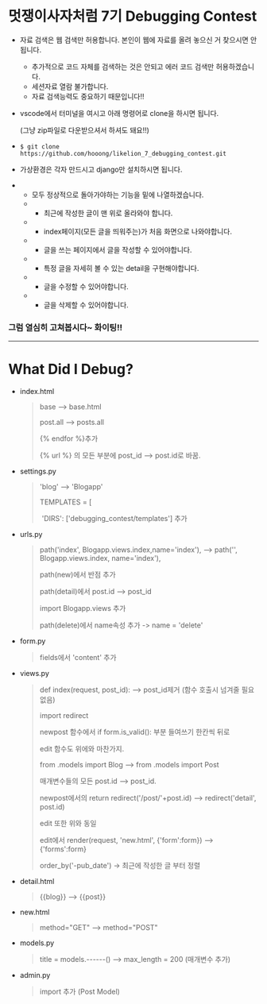 # 멋쟁이사자처럼 7기 Debugging Contest

- 자료 검색은 웹 검색만 허용합니다. 본인이 웹에 자료를 올려 놓으신 거 찾으시면 안됩니다.
    - 추가적으로 코드 자체를 검색하는 것은 안되고 에러 코드 검색만 허용하겠습니다.
    - 세션자료 열람 불가합니다.
    - 자료 검색능력도 중요하기 때문입니다!!

- vscode에서 터미널을 여시고 아래 명령어로 clone을 하시면 됩니다.

  (그냥 zip파일로 다운받으셔서 하셔도 돼요!!)

- `$ git clone https://github.com/hooong/likelion_7_debugging_contest.git`

- 가상환경은 각자 만드시고 django만 설치하시면 됩니다.

- * 모두 정상적으로 돌아가야하는 기능을 밑에 나열하겠습니다.
  - * 최근에 작성한 글이 맨 위로 올라와야 합니다.
  - * index페이지(모든 글을 띄워주는)가 처음 화면으로 나와야합니다.
  - * 글을 쓰는 페이지에서 글을 작성할 수 있어야합니다.
  - * 특정 글을 자세히 볼 수 있는 detail을 구현해야합니다.
  - * 글을 수정할 수 있어야합니다.
  - * 글을 삭제할 수 있어야합니다.

### 그럼 열심히 고쳐봅시다~ 화이팅!!

----

# What Did I Debug?

- index.html

  > base  -->  base.html
  >
  > post.all  -->  posts.all
  >
  > {% endfor %}추가
  >
  > {% url %} 의 모든 부분에 post_id  -->  post.id로 바꿈.

- settings.py

  > 'blog'  -->  'Blogapp'
  >
  > TEMPLATES = [
  >
  > ​        'DIRS': ['debugging_contest/templates'] 추가

- urls.py

  >  path('index', Blogapp.views.index,name='index'),  --> path('', Blogapp.views.index, name='index'),
  >
  > path(new)에서 반점 추가
  >
  > path(detail)에서 post.id  -->  post_id
  >
  > import Blogapp.views 추가
  >
  > path(delete)에서 name속성 추가 -> name = 'delete'

- form.py

  > fields에서 'content' 추가

- views.py

  > def index(request, post_id):   -->  post_id제거 (함수 호출시 넘겨줄 필요없음)
  >
  > import redirect
  >
  > newpost 함수에서 if form.is_valid(): 부분 들여쓰기 한칸씩 뒤로
  >
  > edit 함수도 위에와 마찬가지.
  >
  > from .models import Blog  -->  from .models import Post
  >
  > 매개변수들의 모든 post.id  -->  post_id.
  >
  > newpost에서의 return redirect('/post/'+post.id)   -->  redirect('detail', post.id)
  >
  > edit 또한 위와 동일
  >
  > edit에서 render(request, 'new.html', {'form':form})  -->  {'forms':form}
  >
  > order_by('-pub_date') -> 최근에 작성한 글 부터 정렬

- detail.html

  > {{blog}}  -->  {{post}}

- new.html

  > method="GET"  -->  method="POST"

- models.py

  > title = models.------() --> max_length = 200 (매개변수 추가)

- admin.py

  > import 추가 (Post Model)
